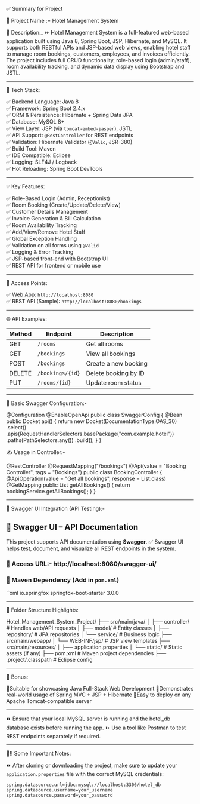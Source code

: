 ✅ Summary for Project

📌 Project Name := Hotel Management System

📝 Description:_
⏩ Hotel Management System is a full-featured web-based application built using Java 8, Spring Boot, JSP, Hibernate, and MySQL. It supports both RESTful APIs and JSP-based web views, enabling hotel staff to manage room bookings, customers, employees, and invoices efficiently. The project includes full CRUD functionality, role-based login (admin/staff), room availability tracking, and dynamic data display using Bootstrap and JSTL.

---

🔧 Tech Stack:

✅ Backend Language: Java 8  
✅ Framework: Spring Boot 2.4.x  
✅ ORM & Persistence: Hibernate + Spring Data JPA  
✅ Database: MySQL 8+  
✅ View Layer: JSP (via `tomcat-embed-jasper`), JSTL  
✅ API Support: `@RestController` for REST endpoints  
✅ Validation: Hibernate Validator (`@Valid`, JSR-380)  
✅ Build Tool: Maven  
✅ IDE Compatible: Eclipse  
✅ Logging: SLF4J / Logback  
✅ Hot Reloading: Spring Boot DevTools  

---

💡 Key Features:

✅ Role-Based Login (Admin, Receptionist)  
✅ Room Booking (Create/Update/Delete/View)  
✅ Customer Details Management  
✅ Invoice Generation & Bill Calculation  
✅ Room Availability Tracking  
✅ Add/View/Remove Hotel Staff  
✅ Global Exception Handling  
✅ Validation on all forms using `@Valid`  
✅ Logging & Error Tracking  
✅ JSP-based front-end with Bootstrap UI  
✅ REST API for frontend or mobile use  

---

🚀 Access Points:

✅ Web App: `http://localhost:8080`  
✅ REST API (Sample): `http://localhost:8080/bookings`  

---

🌐 API Examples:

| Method | Endpoint           | Description               |
|--------|--------------------|---------------------------|
| GET    | `/rooms`           | Get all rooms             |
| GET    | `/bookings`        | View all bookings         |
| POST   | `/bookings`        | Create a new booking      |
| DELETE | `/bookings/{id}`   | Delete booking by ID      |
| PUT    | `/rooms/{id}`      | Update room status        |

---

🧩 Basic Swagger Configuration:-

@Configuration
@EnableOpenApi
public class SwaggerConfig {
    @Bean
    public Docket api() {
        return new Docket(DocumentationType.OAS_30)
                .select()
                .apis(RequestHandlerSelectors.basePackage("com.example.hotel"))
                .paths(PathSelectors.any())
                .build();
    }
}

✍️ Usage in Controller:-

@RestController
@RequestMapping("/bookings")
@Api(value = "Booking Controller", tags = "Bookings")
public class BookingController {
    @ApiOperation(value = "Get all bookings", response = List.class)
    @GetMapping
    public List<Booking> getAllBookings() {
        return bookingService.getAllBookings();
    }
}

---

📘 Swagger UI Integration (API Testing):-

## 📘 Swagger UI – API Documentation
This project supports API documentation using **Swagger**.
✅ Swagger UI helps test, document, and visualize all REST endpoints in the system.
### 🔗 Access URL:-  http://localhost:8080/swagger-ui/

### 🔧 Maven Dependency (Add in `pom.xml`)
``xml <!-- Swagger - SpringFox -->
<dependency>
  <groupId>io.springfox</groupId>
  <artifactId>springfox-boot-starter</artifactId>
  <version>3.0.0</version>
</dependency>

---

📁 Folder Structure Highlights:

Hotel_Management_System_Project/
├── src/main/java/
│ ├── controller/ # Handles web/API requests
│ ├── model/ # Entity classes
│ ├── repository/ # JPA repositories
│ └── service/ # Business logic
├── src/main/webapp/
│ └── WEB-INF/jsp/ # JSP view templates
├── src/main/resources/
│ ├── application.properties
│ └── static/ # Static assets (if any)
├── pom.xml # Maven project dependencies
├── .project/.classpath # Eclipse config

---

📌 Bonus:

💠Suitable for showcasing Java Full-Stack Web Development
💠Demonstrates real-world usage of Spring MVC + JSP + Hibernate
💠Easy to deploy on any Apache Tomcat-compatible server

---

⏩ Ensure that your local MySQL server is running and the hotel_db database exists before running the app.
⏩ Use a tool like Postman to test REST endpoints separately if required.

---

📢‼️ Some Important Notes:

⏩ After cloning or downloading the project, make sure to update your `application.properties` file with the correct MySQL credentials:

```properties
spring.datasource.url=jdbc:mysql://localhost:3306/hotel_db
spring.datasource.username=your_username
spring.datasource.password=your_password
